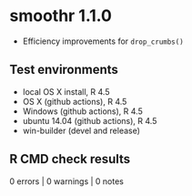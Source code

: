# smoothr 1.1.0

- Efficiency improvements for `drop_crumbs()`

## Test environments

- local OS X install, R 4.5
- OS X (github actions), R 4.5
- Windows (github actions), R 4.5
- ubuntu 14.04 (github actions), R 4.5
- win-builder (devel and release)

## R CMD check results

0 errors | 0 warnings | 0 notes
